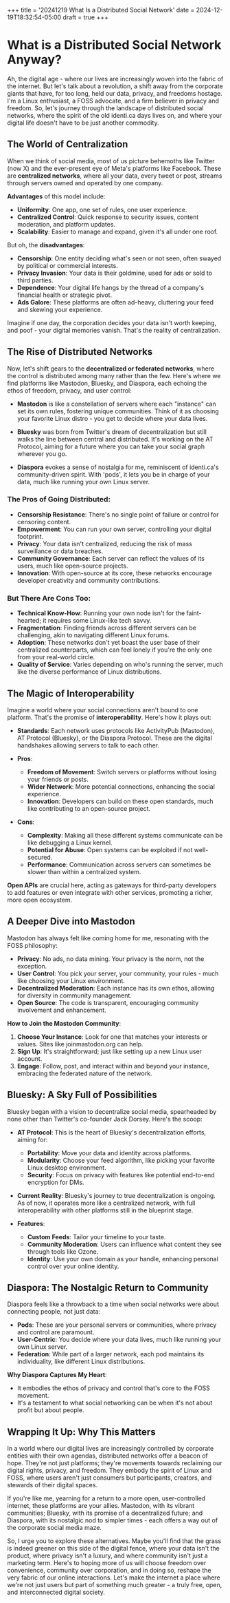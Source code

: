 +++
title = '20241219 What Is a Distributed Social Network'
date = 2024-12-19T18:32:54-05:00
draft = true
+++

# What is a Distributed Social Network Anyway?

Ah, the digital age - where our lives are increasingly woven into the fabric of the internet. But let's talk about a revolution, a shift away from the corporate giants that have, for too long, held our data, privacy, and freedoms hostage. I'm a Linux enthusiast, a FOSS advocate, and a firm believer in privacy and freedom. So, let's journey through the landscape of distributed social networks, where the spirit of the old identi.ca days lives on, and where your digital life doesn't have to be just another commodity.

## The World of Centralization

When we think of social media, most of us picture behemoths like Twitter (now X) and the ever-present eye of Meta's platforms like Facebook. These are **centralized networks**, where all your data, every tweet or post, streams through servers owned and operated by one company. 

**Advantages** of this model include:

- **Uniformity**: One app, one set of rules, one user experience. 
- **Centralized Control**: Quick response to security issues, content moderation, and platform updates.
- **Scalability**: Easier to manage and expand, given it's all under one roof.

But oh, the **disadvantages**:

- **Censorship**: One entity deciding what's seen or not seen, often swayed by political or commercial interests.
- **Privacy Invasion**: Your data is their goldmine, used for ads or sold to third parties.
- **Dependence**: Your digital life hangs by the thread of a company's financial health or strategic pivot.
- **Ads Galore**: These platforms are often ad-heavy, cluttering your feed and skewing your experience.

Imagine if one day, the corporation decides your data isn't worth keeping, and poof - your digital memories vanish. That's the reality of centralization.

## The Rise of Distributed Networks

Now, let's shift gears to the **decentralized or federated networks**, where the control is distributed among many rather than the few. Here's where we find platforms like Mastodon, Bluesky, and Diaspora, each echoing the ethos of freedom, privacy, and user control:

- **Mastodon** is like a constellation of servers where each "instance" can set its own rules, fostering unique communities. Think of it as choosing your favorite Linux distro - you get to decide where your data lives.
  
- **Bluesky** was born from Twitter's dream of decentralization but still walks the line between central and distributed. It's working on the AT Protocol, aiming for a future where you can take your social graph wherever you go. 

- **Diaspora** evokes a sense of nostalgia for me, reminiscent of identi.ca's community-driven spirit. With 'pods', it lets you be in charge of your data, much like running your own Linux server.

### The Pros of Going Distributed:

- **Censorship Resistance**: There's no single point of failure or control for censoring content.
- **Empowerment**: You can run your own server, controlling your digital footprint.
- **Privacy**: Your data isn't centralized, reducing the risk of mass surveillance or data breaches.
- **Community Governance**: Each server can reflect the values of its users, much like open-source projects.
- **Innovation**: With open-source at its core, these networks encourage developer creativity and community contributions.

### But There Are Cons Too:

- **Technical Know-How**: Running your own node isn't for the faint-hearted; it requires some Linux-like tech savvy.
- **Fragmentation**: Finding friends across different servers can be challenging, akin to navigating different Linux forums.
- **Adoption**: These networks don't yet boast the user base of their centralized counterparts, which can feel lonely if you're the only one from your real-world circle.
- **Quality of Service**: Varies depending on who's running the server, much like the diverse performance of Linux distributions.

## The Magic of Interoperability

Imagine a world where your social connections aren't bound to one platform. That's the promise of **interoperability**. Here's how it plays out:

- **Standards**: Each network uses protocols like ActivityPub (Mastodon), AT Protocol (Bluesky), or the Diaspora Protocol. These are the digital handshakes allowing servers to talk to each other.
  
- **Pros**: 
  - **Freedom of Movement**: Switch servers or platforms without losing your friends or posts.
  - **Wider Network**: More potential connections, enhancing the social experience.
  - **Innovation**: Developers can build on these open standards, much like contributing to an open-source project.

- **Cons**: 
  - **Complexity**: Making all these different systems communicate can be like debugging a Linux kernel.
  - **Potential for Abuse**: Open systems can be exploited if not well-secured.
  - **Performance**: Communication across servers can sometimes be slower than within a centralized system.

**Open APIs** are crucial here, acting as gateways for third-party developers to add features or even integrate with other services, promoting a richer, more open ecosystem.

## A Deeper Dive into Mastodon

Mastodon has always felt like coming home for me, resonating with the FOSS philosophy:

- **Privacy**: No ads, no data mining. Your privacy is the norm, not the exception.
- **User Control**: You pick your server, your community, your rules - much like choosing your Linux environment.
- **Decentralized Moderation**: Each instance has its own ethos, allowing for diversity in community management.
- **Open Source**: The code is transparent, encouraging community involvement and enhancement.

**How to Join the Mastodon Community**:

1. **Choose Your Instance**: Look for one that matches your interests or values. Sites like joinmastodon.org can help.
2. **Sign Up**: It's straightforward; just like setting up a new Linux user account.
3. **Engage**: Follow, post, and interact within and beyond your instance, embracing the federated nature of the network.

## Bluesky: A Sky Full of Possibilities

Bluesky began with a vision to decentralize social media, spearheaded by none other than Twitter's co-founder Jack Dorsey. Here's the scoop:

- **AT Protocol**: This is the heart of Bluesky's decentralization efforts, aiming for:
  - **Portability**: Move your data and identity across platforms.
  - **Modularity**: Choose your feed algorithm, like picking your favorite Linux desktop environment.
  - **Security**: Focus on privacy with features like potential end-to-end encryption for DMs.

- **Current Reality**: Bluesky's journey to true decentralization is ongoing. As of now, it operates more like a centralized network, with full interoperability with other platforms still in the blueprint stage.

- **Features**: 
  - **Custom Feeds**: Tailor your timeline to your taste.
  - **Community Moderation**: Users can influence what content they see through tools like Ozone.
  - **Identity**: Use your own domain as your handle, enhancing personal control over your online identity.

## Diaspora: The Nostalgic Return to Community

Diaspora feels like a throwback to a time when social networks were about connecting people, not just data:

- **Pods**: These are your personal servers or communities, where privacy and control are paramount.
- **User-Centric**: You decide where your data lives, much like running your own Linux server.
- **Federation**: While part of a larger network, each pod maintains its individuality, like different Linux distributions.

**Why Diaspora Captures My Heart**:

- It embodies the ethos of privacy and control that's core to the FOSS movement.
- It's a testament to what social networking can be when it's not about profit but about people.

## Wrapping It Up: Why This Matters

In a world where our digital lives are increasingly controlled by corporate entities with their own agendas, distributed networks offer a beacon of hope. They're not just platforms; they're movements towards reclaiming our digital rights, privacy, and freedom. They embody the spirit of Linux and FOSS, where users aren't just consumers but participants, creators, and stewards of their digital spaces.

If you're like me, yearning for a return to a more open, user-controlled internet, these platforms are your allies. Mastodon, with its vibrant communities; Bluesky, with its promise of a decentralized future; and Diaspora, with its nostalgic nod to simpler times - each offers a way out of the corporate social media maze.

So, I urge you to explore these alternatives. Maybe you'll find that the grass is indeed greener on this side of the digital fence, where your data isn't the product, where privacy isn't a luxury, and where community isn't just a marketing term. Here's to hoping more of us will choose freedom over convenience, community over corporation, and in doing so, reshape the very fabric of our online interactions. Let's make the internet a place where we're not just users but part of something much greater - a truly free, open, and interconnected digital society.
